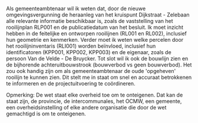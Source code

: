 Als gemeenteambtenaar wil ik weten dat, door de nieuwe omgevingsvergunning de heraanleg van 
het kruispunt Dijkstraat - Zelebaan alle relevante informatie beschikbaar is, 
zoals de vaststelling van het rooilijnplan RLP001 en de publicatiedatum van het besluit. 
Ik moet inzicht hebben in de feitelijke en ontworpen rooilijnen (RL001 en RL002), inclusief hun geometrie en kenmerken. 
Verder moet ik weten welke percelen door het rooilijninventaris (RLI001) worden beïnvloed, 
inclusief hun identificatoren (KPP001, KPP002, KPP003) en de eigenaar, zoals de persoon Van de Velde - De Bruycker. 
Tot slot wil ik ook de bouwlijn zien en de bijhorende achteruitbouwstrook (bouwverbod vs geen bouwverbod). 
Het zou ook handig zijn om als gemeenteambtenaar de oude 'opgeheven' rooilijn te kunnen zien. 
Dit stelt me in staat om snel en accuraat betrokkenen te informeren en de projectuitvoering te coördineren.

Opmerking:
De wet staat elke overheid toe om te onteigenen. 
Dat kan de staat zijn, de provincie, de intercommunales, het OCMW, een gemeente, een overheidsinstelling of 
elke andere organisatie die door de wet gemachtigd is om te onteigenen.
